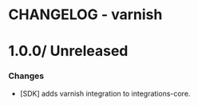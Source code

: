 # CHANGELOG - varnish

1.0.0/ Unreleased
==================

### Changes

* [SDK] adds varnish integration to integrations-core.


